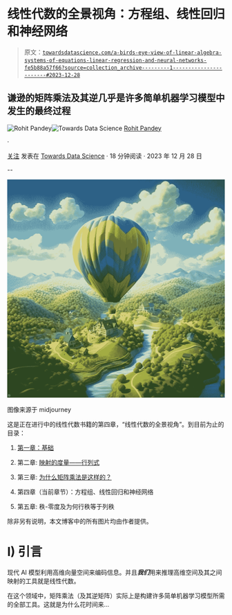 # 线性代数的全景视角：方程组、线性回归和神经网络

> 原文：[`towardsdatascience.com/a-birds-eye-view-of-linear-algebra-systems-of-equations-linear-regression-and-neural-networks-fe5b88a57f66?source=collection_archive---------1-----------------------#2023-12-28`](https://towardsdatascience.com/a-birds-eye-view-of-linear-algebra-systems-of-equations-linear-regression-and-neural-networks-fe5b88a57f66?source=collection_archive---------1-----------------------#2023-12-28)

## 谦逊的矩阵乘法及其逆几乎是许多简单机器学习模型中发生的**最终**过程

[](https://medium.com/@rohitpandey576?source=post_page-----fe5b88a57f66--------------------------------)![Rohit Pandey](https://medium.com/@rohitpandey576?source=post_page-----fe5b88a57f66--------------------------------)[](https://towardsdatascience.com/?source=post_page-----fe5b88a57f66--------------------------------)![Towards Data Science](https://towardsdatascience.com/?source=post_page-----fe5b88a57f66--------------------------------) [Rohit Pandey](https://medium.com/@rohitpandey576?source=post_page-----fe5b88a57f66--------------------------------)

·

[关注](https://medium.com/m/signin?actionUrl=https%3A%2F%2Fmedium.com%2F_%2Fsubscribe%2Fuser%2Fa743c5fec8cd&operation=register&redirect=https%3A%2F%2Ftowardsdatascience.com%2Fa-birds-eye-view-of-linear-algebra-systems-of-equations-linear-regression-and-neural-networks-fe5b88a57f66&user=Rohit+Pandey&userId=a743c5fec8cd&source=post_page-a743c5fec8cd----fe5b88a57f66---------------------post_header-----------) 发表在 [Towards Data Science](https://towardsdatascience.com/?source=post_page-----fe5b88a57f66--------------------------------) · 18 分钟阅读 · 2023 年 12 月 28 日 [](https://medium.com/m/signin?actionUrl=https%3A%2F%2Fmedium.com%2F_%2Fvote%2Ftowards-data-science%2Ffe5b88a57f66&operation=register&redirect=https%3A%2F%2Ftowardsdatascience.com%2Fa-birds-eye-view-of-linear-algebra-systems-of-equations-linear-regression-and-neural-networks-fe5b88a57f66&user=Rohit+Pandey&userId=a743c5fec8cd&source=-----fe5b88a57f66---------------------clap_footer-----------)

--

[](https://medium.com/m/signin?actionUrl=https%3A%2F%2Fmedium.com%2F_%2Fbookmark%2Fp%2Ffe5b88a57f66&operation=register&redirect=https%3A%2F%2Ftowardsdatascience.com%2Fa-birds-eye-view-of-linear-algebra-systems-of-equations-linear-regression-and-neural-networks-fe5b88a57f66&source=-----fe5b88a57f66---------------------bookmark_footer-----------)![](img/3c6e139e72e16ccb0e834afec721d153.png)

图像来源于 midjourney

这是正在进行中的线性代数书籍的第四章，“线性代数的全景视角”。到目前为止的目录：

1.  [第一章：基础](https://medium.com/towards-data-science/a-birds-eye-view-of-linear-algebra-the-basics-29ad2122d98f)

1.  第二章: [映射的度量——行列式](https://medium.com/p/1e5fd752a3be)

1.  第三章: [为什么矩阵乘法是这样的？](https://medium.com/towards-data-science/a-birds-eye-view-of-linear-algebra-why-is-matrix-multiplication-like-that-a4d94067651e)

1.  第四章（当前章节）：方程组、线性回归和神经网络

1.  第五章: 秩-零度及为何行秩等于列秩

除非另有说明，本文博客中的所有图片均由作者提供。

# I) 引言

现代 AI 模型利用高维向量空间来编码信息。并且***我们***用来推理高维空间及其之间映射的工具就是线性代数。

在这个领域中，矩阵乘法（及其逆矩阵）实际上是构建许多简单机器学习模型所需的全部工具。这就是为什么花时间来…
